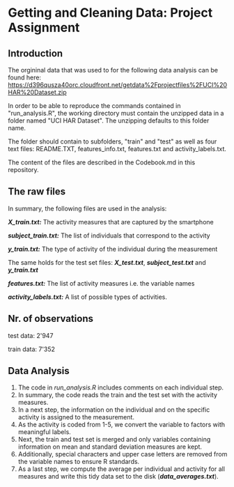 # Getting and Cleaning Data: Project Assignment
## Introduction
The orgininal data that was used to for the following data analysis can be found here: https://d396qusza40orc.cloudfront.net/getdata%2Fprojectfiles%2FUCI%20HAR%20Dataset.zip

In order to be able to reproduce the commands contained in "run_analysis.R", the working directory must contain the unzipped data in a folder named "UCI HAR Dataset". The unzipping defaults to this folder name.

The folder should contain to subfolders, "train" and "test" as well as four text files: README.TXT, features_info.txt, features.txt and activity_labels.txt.

The content of the files are described in the Codebook.md in this repository.

## The raw files
In summary, the following files are used in the analysis:

_**X_train.txt:**_ The activity measures that are captured by the smartphone

_**subject_train.txt:**_ The list of individuals that correspond to the activity

_**y_train.txt:**_ The type of activity of the individual during the measurement


The same holds for the test set files: _**X_test.txt**_, _**subject_test.txt**_ and _**y_train.txt**_


_**features.txt:**_ The list of activity measures i.e. the variable names

_**activity_labels.txt:**_ A list of possible types of activities.



## Nr. of observations

test data:  2'947

train data: 7'352 


## Data Analysis
1. The code in *run_analysis.R* includes comments on each individual step.
2. In summary, the code reads the train and the test set with the activity measures.
3. In a next step, the information on the individual and on the specific activity is assigned to the measurement.
4. As the activity is coded from 1-5, we convert the variable to factors with meaningful labels.
5. Next, the train and test set is merged and only variables containing information on mean and standard deviation measures are kept.
6. Additionally, special characters and upper case letters are removed from the variable names to ensure R standards.
7. As a last step, we compute the average per individual and activity for all measures and write this tidy data set to the disk (__*data_averages.txt*__).

